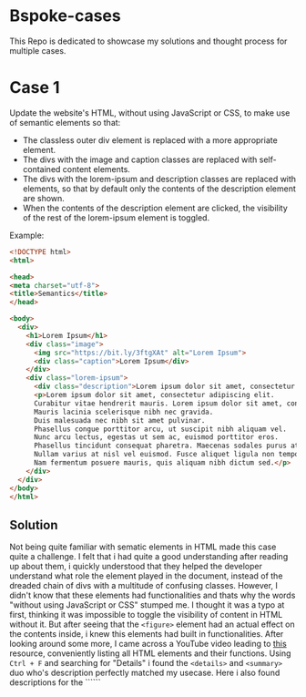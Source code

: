 # Bspoke-cases
This Repo is dedicated to showcase my solutions and thought process for multiple cases.


# Case 1
Update the website's HTML, without using JavaScript or CSS, to make use of semantic elements so that: 
- The classless outer div element is replaced with a more appropriate element.
- The divs with the image and caption classes are replaced with self-contained content elements.
- The divs with the lorem-ipsum and description classes are replaced with elements, so that by default only the contents of the description element are shown.
- When the contents of the description element are clicked, the visibility of the rest of the lorem-ipsum element is toggled.

Example:
```HTML
<!DOCTYPE html>
<html>

<head>
<meta charset="utf-8">
<title>Semantics</title>
</head>

<body>
  <div>
    <h1>Lorem Ipsum</h1>
    <div class="image">
      <img src="https://bit.ly/3ftgXAt" alt="Lorem Ipsum">
      <div class="caption">Lorem Ipsum</div>
    </div>
    <div class="lorem-ipsum">
      <div class="description">Lorem ipsum dolor sit amet, consectetur adipiscing elit...</div>
      <p>Lorem ipsum dolor sit amet, consectetur adipiscing elit. 
      Curabitur vitae hendrerit mauris. Lorem ipsum dolor sit amet, consectetur adipiscing elit. 
      Mauris lacinia scelerisque nibh nec gravida. 
      Duis malesuada nec nibh sit amet pulvinar. 
      Phasellus congue porttitor arcu, ut suscipit nibh aliquam vel. 
      Nunc arcu lectus, egestas ut sem ac, euismod porttitor eros. 
      Phasellus tincidunt consequat pharetra. Maecenas sodales purus at nulla finibus dapibus. 
      Nullam varius at nisl vel euismod. Fusce aliquet ligula non tempor fermentum. 
      Nam fermentum posuere mauris, quis aliquam nibh dictum sed.</p>
    </div>
  </div>
</body>
</html>
```
## Solution
Not being quite familiar with sematic elements in HTML made this case quite a challenge. I felt that i had quite a good understanding after reading up about them, i quickly understood that they helped the developer understand what role the element played in the document, instead of the dreaded chain of divs with a multitude of confusing classes. However, I didn't know that these elements had functionalities and thats why the words "without using JavaScript or CSS" stumped me. I thought it was a typo at first, thinking it was impossible to toggle the visibility of content in HTML without it. But after seeing that the ```<figure>``` element had an actual effect on the contents inside, i knew this elements had built in functionalities. After looking around some more, I came across a YouTube video leading to [this](https://developer.mozilla.org/en-US/docs/Web/HTML/Element) resource, conveniently listing all HTML elements and their functions. Using ```Ctrl + F``` and searching for "Details" i found the ```<details>``` and ```<summary>``` duo who's description perfectly matched my usecase. Here i also found descriptions for the ``````
